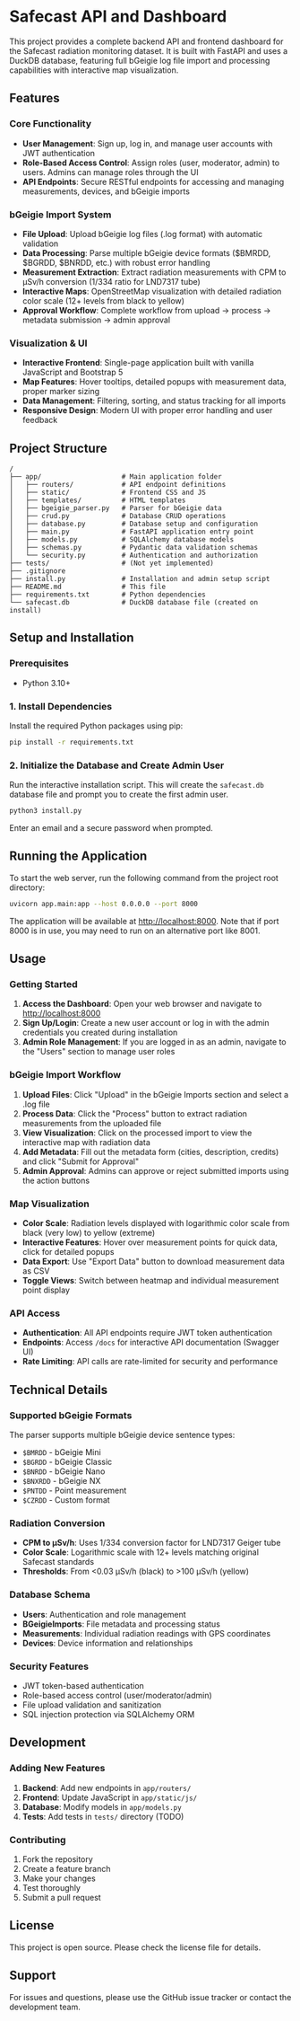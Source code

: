 # Safecast API and Dashboard

This project provides a complete backend API and frontend dashboard for the Safecast radiation monitoring dataset. It is built with FastAPI and uses a DuckDB database, featuring full bGeigie log file import and processing capabilities with interactive map visualization.

## Features

### Core Functionality
- **User Management**: Sign up, log in, and manage user accounts with JWT authentication
- **Role-Based Access Control**: Assign roles (user, moderator, admin) to users. Admins can manage roles through the UI
- **API Endpoints**: Secure RESTful endpoints for accessing and managing measurements, devices, and bGeigie imports

### bGeigie Import System
- **File Upload**: Upload bGeigie log files (.log format) with automatic validation
- **Data Processing**: Parse multiple bGeigie device formats ($BMRDD, $BGRDD, $BNRDD, etc.) with robust error handling
- **Measurement Extraction**: Extract radiation measurements with CPM to µSv/h conversion (1/334 ratio for LND7317 tube)
- **Interactive Maps**: OpenStreetMap visualization with detailed radiation color scale (12+ levels from black to yellow)
- **Approval Workflow**: Complete workflow from upload → process → metadata submission → admin approval

### Visualization & UI
- **Interactive Frontend**: Single-page application built with vanilla JavaScript and Bootstrap 5
- **Map Features**: Hover tooltips, detailed popups with measurement data, proper marker sizing
- **Data Management**: Filtering, sorting, and status tracking for all imports
- **Responsive Design**: Modern UI with proper error handling and user feedback

## Project Structure

```
/
├── app/                    # Main application folder
│   ├── routers/            # API endpoint definitions
│   ├── static/             # Frontend CSS and JS
│   ├── templates/          # HTML templates
│   ├── bgeigie_parser.py   # Parser for bGeigie data
│   ├── crud.py             # Database CRUD operations
│   ├── database.py         # Database setup and configuration
│   ├── main.py             # FastAPI application entry point
│   ├── models.py           # SQLAlchemy database models
│   ├── schemas.py          # Pydantic data validation schemas
│   └── security.py         # Authentication and authorization
├── tests/                  # (Not yet implemented)
├── .gitignore
├── install.py              # Installation and admin setup script
├── README.md               # This file
├── requirements.txt        # Python dependencies
└── safecast.db             # DuckDB database file (created on install)
```

## Setup and Installation

### Prerequisites

- Python 3.10+

### 1. Install Dependencies

Install the required Python packages using pip:

```bash
pip install -r requirements.txt
```

### 2. Initialize the Database and Create Admin User

Run the interactive installation script. This will create the `safecast.db` database file and prompt you to create the first admin user.

```bash
python3 install.py
```

Enter an email and a secure password when prompted.

## Running the Application

To start the web server, run the following command from the project root directory:

```bash
uvicorn app.main:app --host 0.0.0.0 --port 8000
```

The application will be available at [http://localhost:8000](http://localhost:8000). Note that if port 8000 is in use, you may need to run on an alternative port like 8001.

## Usage

### Getting Started
1. **Access the Dashboard**: Open your web browser and navigate to [http://localhost:8000](http://localhost:8000)
2. **Sign Up/Login**: Create a new user account or log in with the admin credentials you created during installation
3. **Admin Role Management**: If you are logged in as an admin, navigate to the "Users" section to manage user roles

### bGeigie Import Workflow
1. **Upload Files**: Click "Upload" in the bGeigie Imports section and select a .log file
2. **Process Data**: Click the "Process" button to extract radiation measurements from the uploaded file
3. **View Visualization**: Click on the processed import to view the interactive map with radiation data
4. **Add Metadata**: Fill out the metadata form (cities, description, credits) and click "Submit for Approval"
5. **Admin Approval**: Admins can approve or reject submitted imports using the action buttons

### Map Visualization
- **Color Scale**: Radiation levels displayed with logarithmic color scale from black (very low) to yellow (extreme)
- **Interactive Features**: Hover over measurement points for quick data, click for detailed popups
- **Data Export**: Use "Export Data" button to download measurement data as CSV
- **Toggle Views**: Switch between heatmap and individual measurement point display

### API Access
- **Authentication**: All API endpoints require JWT token authentication
- **Endpoints**: Access `/docs` for interactive API documentation (Swagger UI)
- **Rate Limiting**: API calls are rate-limited for security and performance

## Technical Details

### Supported bGeigie Formats
The parser supports multiple bGeigie device sentence types:
- `$BMRDD` - bGeigie Mini
- `$BGRDD` - bGeigie Classic
- `$BNRDD` - bGeigie Nano
- `$BNXRDD` - bGeigie NX
- `$PNTDD` - Point measurement
- `$CZRDD` - Custom format

### Radiation Conversion
- **CPM to µSv/h**: Uses 1/334 conversion factor for LND7317 Geiger tube
- **Color Scale**: Logarithmic scale with 12+ levels matching original Safecast standards
- **Thresholds**: From <0.03 µSv/h (black) to >100 µSv/h (yellow)

### Database Schema
- **Users**: Authentication and role management
- **BGeigieImports**: File metadata and processing status
- **Measurements**: Individual radiation readings with GPS coordinates
- **Devices**: Device information and relationships

### Security Features
- JWT token-based authentication
- Role-based access control (user/moderator/admin)
- File upload validation and sanitization
- SQL injection protection via SQLAlchemy ORM

## Development

### Adding New Features
1. **Backend**: Add new endpoints in `app/routers/`
2. **Frontend**: Update JavaScript in `app/static/js/`
3. **Database**: Modify models in `app/models.py`
4. **Tests**: Add tests in `tests/` directory (TODO)

### Contributing
1. Fork the repository
2. Create a feature branch
3. Make your changes
4. Test thoroughly
5. Submit a pull request

## License

This project is open source. Please check the license file for details.

## Support

For issues and questions, please use the GitHub issue tracker or contact the development team.
